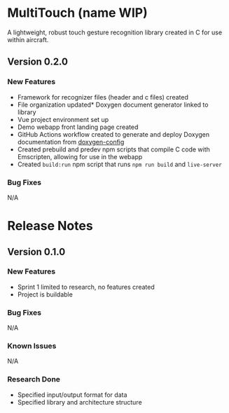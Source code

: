 # MultiTouch (name WIP)
A lightweight, robust touch gesture recognition library created in C for use within aircraft.

## Version 0.2.0
### New Features
* Framework for recognizer files (header and c files) created
* File organization updated* Doxygen document generator linked to library
* Vue project environment set up
* Demo webapp front landing page created
* GitHub Actions workflow created to generate and deploy Doxygen documentation from [doxygen-config](doxygen-config)
* Created prebuild and predev npm scripts that compile C code with Emscripten, allowing for use in the webapp
* Created `build:run` npm script that runs `npm run build` and `live-server`
### Bug Fixes
N/A

# Release Notes
## Version 0.1.0
### New Features
* Sprint 1 limited to research, no features created
* Project is buildable
### Bug Fixes
N/A
### Known Issues
N/A
### Research Done
* Specified input/output format for data
* Specified library and architecture structure
